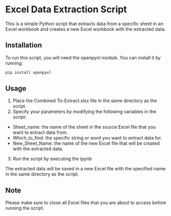 
# Excel Data Extraction Script


This is a simple Python script that extracts data from a specific sheet in an Excel workbook and creates a new Excel workbook with the extracted data.








## Installation

To run this script, you will need the openpyxl module. You can install it by running:

```bash
pip install openpyxl

```
    
## Usage

1. Place the Combined To-Extract.xlsx file in the same directory as the script.
2. Specify your parameters by modifying the following variables in the script:
 - Sheet_name: the name of the sheet in the source Excel file that you want to extract data from.
- Which_to_find: the specific string or word you want to extract data for.
- New_Sheet_Name: the name of the new Excel file that will be created with the extracted data.

3. Run the script by executing the ipynb

The extracted data will be saved in a new Excel file with the specified name in the same directory as the script.

## Note

Please make sure to close all Excel files that you are about to access before running the script.
